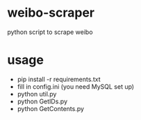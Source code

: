 # weibo-scraper
python script to scrape weibo

# usage
- pip install -r requirements.txt
- fill in config.ini (you need MySQL set up)
- python util.py
- python GetIDs.py
- python GetContents.py

